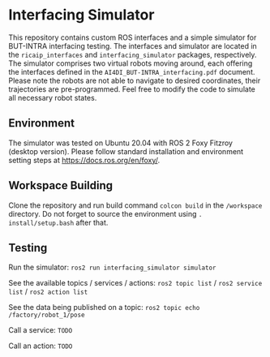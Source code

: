 # Interfacing Simulator

This repository contains custom ROS interfaces and a simple simulator for BUT-INTRA interfacing testing. The interfaces and simulator are located in the `ricaip_interfaces` and `interfacing_simulator` packages, respectively. The simulator comprises two virtual robots moving around, each offering the interfaces defined in the `AI4DI_BUT-INTRA_interfacing.pdf` document. Please note the robots are not able to navigate to desired coordinates, their trajectories are pre-programmed. Feel free to modify the code to simulate all necessary robot states.

## Environment

The simulator was tested on Ubuntu 20.04 with ROS 2 Foxy Fitzroy (desktop version). Please follow standard installation and environment setting steps at https://docs.ros.org/en/foxy/.

## Workspace Building

Clone the repository and run build command `colcon build` in the `/workspace` directory. Do not forget to source the environment using `. install/setup.bash` after that.

## Testing

Run the simulator: `ros2 run interfacing_simulator simulator`

See the available topics / services / actions: `ros2 topic list` / `ros2 service list` / `ros2 action list`

See the data being published on a topic: `ros2 topic echo /factory/robot_1/pose`

Call a service: `TODO`

Call an action: `TODO`
